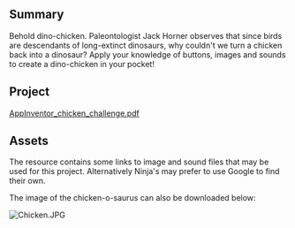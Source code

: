 ## Summary

 Behold dino-chicken. Paleontologist Jack Horner observes
that since birds are descendants of long-extinct dinosaurs, why couldn't
we turn a chicken back into a dinosaur? Apply your knowledge of buttons,
images and sounds to create a dino-chicken in your pocket\!


## Project

[AppInventor_chicken_challenge.pdf](../files/AppInventor_chicken_challenge.pdf)

## Assets

The resource contains some links to image and sound files that may be
used for this project. Alternatively Ninja's may prefer to use Google to
find their own.

The image of the chicken-o-saurus can also be downloaded below:

![Chicken.JPG](../files/img/Chicken.JPG "Chicken.JPG")

